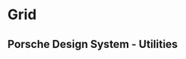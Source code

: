 # Grid

<TableOfContents></TableOfContents>

## Porsche Design System - Utilities

<Playground :frameworkMarkup="codeExample">
  
</Playground>

<script lang="ts">
import Vue from 'vue';
import Component from 'vue-class-component';
import { getUtilitiesGridCodeSamples } from '@porsche-design-system/shared';

@Component
export default class Code extends Vue {
  codeExample = getUtilitiesGridCodeSamples();
}
</script>
